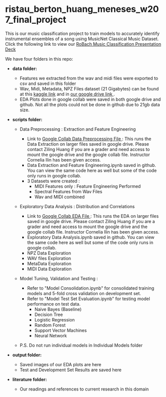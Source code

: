 # ristau_berton_huang_meneses_w207_final_project

This is our music classification project to train models to accurately identify instrumental ensembles of a song using MusicNet Classical Music Dataset. Click the following link to view our <a href="https://docs.google.com/presentation/d/1OoAvQpJaRzwyWGekHhIY1sLUm6SKBcv4rjEny9l4qdc/edit#slide=id.p"> RoBach Music Classification Presentation Deck </a>

We have four folders in this repo:

- <b> data folder: </b>
  - Features we extracted from the wav and midi files were exported to csv and saved in this folder 
  - Wav, Midi, Metadata, NPZ Files dataset (21 Gigabytes) can be found at this <a href="https://www.kaggle.com/imsparsh/musicnet-dataset/code">kaggle link</a> and in <a href="https://drive.google.com/drive/u/1/folders/1f4AakoH7RQ51WqieexWNDDhywJ0sH3vC">our google drive link </a>.
  - EDA Plots done in google collab were saved in both google drive and github. Not all the plots could not be done in github due to 21gb data size.

- <b> scripts folder: </b>
  - Data Preprocessing : Extraction and Feature Engineering
    - Link to <a href="https://colab.research.google.com/drive/1I5xCF_rOZxNuKLmVRlfRIbiMJtHtykwm?authuser=1#scrollTo=pEGGz1GZCyCD"> Google Collab Data Preprocessing File </a> : This runs the Data Extraction on larger files saved in google drive. Please contact Ziling Huang if you are a grader and need access to mount the google drive and the google collab file. Instructor Cornelia Ilin has been given access.
    - Data Extraction and Feature Engineering.ipynb saved in github. You can view the same code here as well but some of the code only runs in google collab.
    - 3 Datasets were created :                    
      - MIDI Features only : Feature Engineering Performed 
      - Spectral Features from Wav Files
      - Wav and MIDI combined
              
  - Exploratory Data Analysis : Distribution and Correlations 
    - Link to <a href="https://colab.research.google.com/drive/1xwEuh2z3gEDekdTmc5qNzagcIhIRpBBl?authuser=1#scrollTo=qZgc6bu8FFVi"> Google Collab EDA File </a> : This runs the EDA on larger files saved in google drive. Please contact Ziling Huang if you are a grader and need access to mount the google drive and the google collab file. Instructor Cornelia Ilin has been given access.
    - Exploratory Data Analysis.ipynb saved in github. You can view the same code here as well but some of the code only runs in google collab.
    - NPZ Data Exploration
    - WAV files Exploration
    - MetaData Exploration
    - MIDI Data Exploration

  - Model Tuning, Validation and Testing :
    - Refer to "Model Consolidation.ipynb" for consolidated training models and 5-fold cross validation on development set.
    - Refer to "Model Test Set Evaluation.ipynb" for testing model performance on test data.
      - Naive Bayes (Baseline)
      - Decision Tree
      - Logistic Regression
      - Random Forest
      - Support Vector Machines
      - Neural Network
  - P.S. Do not run individual models in Individual Models folder

- <b> output folder: </b>
    - Saved images of our EDA plots are here
    - Test and Development Set Results are saved here

- <b> literature folder: </b>   
    - Our readings and references to current research in this domain 
